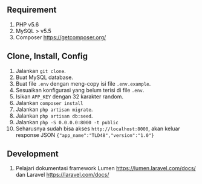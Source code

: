 ## Requirement

1. PHP v5.6
2. MySQL > v5.5
3. Composer https://getcomposer.org/

## Clone, Install, Config

1. Jalankan `git clone`.
2. Buat MySQL database.
3. Buat file `.env` dengan meng-copy isi file `.env.example`.
4. Sesuaikan konfigurasi yang belum terisi di file `.env`.
5. Isikan `APP_KEY` dengan 32 karakter random.
6. Jalankan `composer install`
7. Jalankan `php artisan migrate`.
8. Jalankan `php artisan db:seed`.
9. Jalankan `php -S 0.0.0.0:8000 -t public`
10. Seharusnya sudah bisa akses `http://localhost:8000`, akan keluar response JSON `{"app_name":"TLD48","version":"1.0"}`

## Development
1. Pelajari dokumentasi framework Lumen https://lumen.laravel.com/docs/ dan Laravel https://laravel.com/docs/